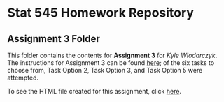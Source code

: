 # Stat 545 Homework Repository

## Assignment 3 Folder

This folder contains the contents for **Assignment 3** for *Kyle Wlodarczyk*. The instructions for Assignment 3 can be found [here](https://stat545.stat.ubc.ca/evaluation/hw03/hw03/); of the six tasks to choose from, Task Option 2, Task Option 3, and Task Option 5 were attempted.

To see the HTML file created for this assignment, click [here](https://stat545-ubc-hw-2019-20.github.io/stat545-hw-kgwkyle/hw03/hw03-dplyr-ggplot2.html).
